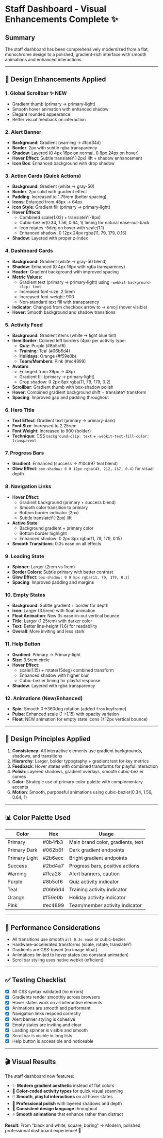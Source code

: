 # Staff Dashboard - Visual Enhancements Complete ✨

## Summary
The staff dashboard has been comprehensively modernized from a flat, monochrome design to a polished, gradient-rich interface with smooth animations and enhanced interactions.

---

## 🎨 Design Enhancements Applied

### 1. **Global Scrollbar** ✨ NEW
- Gradient thumb (primary → primary-light)
- Smooth hover animation with enhanced shadow
- Elegant rounded appearance
- Better visual feedback on interaction

### 2. **Alert Banner**
- **Background**: Gradient (warning → #fcd34d)
- **Border**: 2px with subtle rgba transparency
- **Shadow**: Layered (0 4px 16px on normal, 0 8px 24px on hover)
- **Hover Effect**: Subtle translateY(-2px) lift + shadow enhancement
- **Icon Box**: Enhanced background with drop shadow

### 3. **Action Cards** (Quick Actions)
- **Background**: Gradient (white → gray-50)
- **Border**: 2px solid with gradient effect
- **Padding**: Increased to 1.75rem (better spacing)
- **Icons**: Enlarged from 48px → 64px
- **Icon Style**: Gradient fill (primary → primary-light)
- **Hover Effects**: 
  - Combined scale(1.02) + translateY(-8px)
  - Cubic-bezier(0.34, 1.56, 0.64, 1) timing for natural ease-out-back
  - Icon rotates -5deg on hover with scale(1.1)
  - Enhanced shadow: 0 12px 24px rgba(11, 79, 179, 0.15)
- **Shadow**: Layered with proper z-index

### 4. **Dashboard Cards**
- **Background**: Gradient (white → gray-50 blend)
- **Shadow**: Enhanced (0 4px 16px with rgba transparency)
- **Header**: Gradient background with improved spacing
- **Metric Values**: 
  - Gradient text (primary → primary-light) using `-webkit-background-clip: text`
  - Increased font-size: 2.5rem
  - Increased font-weight: 900
  - Non-standard text fill with transparency
- **Indicator**: Changed from checkbox arrow to → emoji (hover visible)
- **Hover**: Smooth background and shadow transitions

### 5. **Activity Feed**
- **Background**: Gradient items (white → light blue tint)
- **Item Border**: Colored left borders (4px) per activity type:
  - **Quiz**: Purple (#8b5cf6)
  - **Training**: Teal (#06b6d4)
  - **Holidays**: Orange (#f59e0b)
  - **Team/Members**: Pink (#ec4899)
- **Avatars**: 
  - Enlarged from 36px → 48px
  - Gradient fill (primary → primary-light)
  - Drop shadow: 0 2px 8px rgba(11, 79, 179, 0.2)
- **Scrollbar**: Gradient thumb with box-shadow polish
- **Hover**: Combined gradient background shift + translateY transform
- **Spacing**: Improved gap and padding throughout

### 6. **Hero Title**
- **Text Effect**: Gradient text (primary → primary-dark)
- **Font Size**: Increased to 2.25rem
- **Font Weight**: Increased to 900 (bolder)
- **Technique**: CSS `background-clip: text` + `-webkit-text-fill-color: transparent`

### 7. **Progress Bars**
- **Gradient**: Enhanced (success → #10c997 teal blend)
- **Glow Effect**: `box-shadow: 0 0 12px rgba(43, 212, 167, 0.4)` for visual depth

### 8. **Navigation Links**
- **Hover Effect**: 
  - Gradient background (primary + success blend)
  - Smooth color transition to primary
  - Bottom border indicator (2px)
  - Subtle translateY(-2px) lift
- **Active State**: 
  - Background gradient + primary color
  - Bottom border highlight
  - Enhanced shadow: 0 2px 8px rgba(11, 79, 179, 0.15)
- **Smooth Transitions**: 0.3s ease on all effects

### 9. **Loading State**
- **Spinner**: Larger (2rem vs 1rem)
- **Border Colors**: Subtle primary with better contrast
- **Glow Effect**: `box-shadow: 0 0 8px rgba(11, 79, 179, 0.2)`
- **Spacing**: Improved padding and margins

### 10. **Empty States**
- **Background**: Subtle gradient + border for depth
- **Icon**: Larger (3.5rem) with float animation
- **Float Animation**: New 3s ease-in-out vertical bounce
- **Title**: Larger (1.25rem) with darker color
- **Text**: Better line-height (1.6) for readability
- **Overall**: More inviting and less stark

### 11. **Help Button**
- **Gradient**: Primary → Primary-light
- **Size**: 3.5rem circle
- **Hover Effect**: 
  - scale(1.15) + rotate(15deg) combined transform
  - Enhanced shadow with higher blur
  - Cubic-bezier timing for playful response
- **Shadow**: Layered with rgba transparency

### 12. **Animations** (New/Enhanced)
- **Spin**: Smooth 0→360deg rotation (added `from` keyframe)
- **Pulse**: Enhanced scale (1→1.15) with opacity variation
- **Float**: NEW animation for empty state icons (±12px vertical bounce)

---

## 🎯 Design Principles Applied

1. **Consistency**: All interactive elements use gradient backgrounds, shadows, and transitions
2. **Hierarchy**: Larger, bolder typography + gradient text for key metrics
3. **Feedback**: Hover states with combined transforms for playful interaction
4. **Polish**: Layered shadows, gradient overlays, smooth cubic-bezier curves
5. **Color**: Strategic use of primary color palette with complementary accents
6. **Motion**: Smooth, purposeful animations using cubic-bezier(0.34, 1.56, 0.64, 1)

---

## 📊 Color Palette Used

| Color | Hex | Usage |
|-------|-----|-------|
| Primary | #0b4fb3 | Main brand color, gradients, text |
| Primary Dark | #062b6f | Dark gradient endpoints |
| Primary Light | #2b6ecc | Bright gradient endpoints |
| Success | #2bd4a7 | Progress bars, positive actions |
| Warning | #ffca28 | Alert banners, caution |
| Purple | #8b5cf6 | Quiz activity indicator |
| Teal | #06b6d4 | Training activity indicator |
| Orange | #f59e0b | Holiday activity indicator |
| Pink | #ec4899 | Team/member activity indicator |

---

## 🚀 Performance Considerations

- All transitions use smooth `all 0.3s ease` or cubic-bezier
- Hardware-accelerated transforms (scale, rotate, translateY)
- Gradients are CSS-based (no image bloat)
- Animations limited to hover states (no constant animation)
- Scrollbar styling uses native webkit (efficient)

---

## ✅ Testing Checklist

- [x] All CSS syntax validated (no errors)
- [x] Gradients render smoothly across browsers
- [x] Hover states work on all interactive elements
- [x] Animations are smooth and performant
- [x] Navigation links respond correctly
- [x] Alert banner styling is cohesive
- [x] Empty states are inviting and clear
- [x] Loading spinner is visible and smooth
- [x] Scrollbar is visible in long lists
- [x] Help button is accessible and noticeable

---

## 🎬 Visual Results

The staff dashboard now features:
- ✨ **Modern gradient aesthetic** instead of flat colors
- 🎨 **Color-coded activity types** for quick visual scanning
- 🖱️ **Smooth, playful interactions** on all hover states
- 📱 **Professional polish** with layered shadows and depth
- 🌈 **Consistent design language** throughout
- ⚡ **Smooth animations** that enhance rather than distract

**Result**: From "black and white, square, boring" → Modern, polished, professional dashboard experience! 🚀

